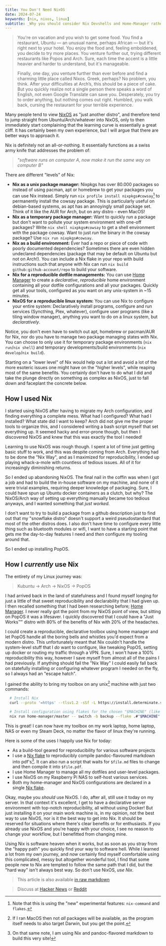 ```yaml
---
title: You Don't Need NixOS
date: 2024-07-24
keywords: [nix, nixos, linux]
subtitle: _Why you should consider Nix Devshells and Home-Manager rather than NixOS if you want to get into Nix_
---
```


> You're on vacation and you wish to get some food. You find a restaurant,
> Ubuntu — an unusual name, perhaps African — but it's right next to your
> hotel. You enjoy the food and, feeling emboldened, you decide to try more
> places. You venture further out, trying different restaurants like Popos and
> Arch. Sure, each time the accent is a little heavier and harder to understand,
> but it's manageable.
>
> Finally, one day, you venture further than ever before and find a charming
> little place called Nixos. Greek, perhaps? No problem, you think. After your
> difficulties at Arch’s, this should be a piece of cake. But you quickly
> realize not a single person there speaks a word of English, not even Google
> Translate can save you. Desperately, you try to order anything, but nothing
> comes out right. Humbled, you walk back, cursing the restaurant for your
> terrible experience.

Many people tend to view [NixOS](https://nixos.org/) as "just another distro",
and therefore tend to jump straight from Ubuntu/Arch/whatever into NixOS, only
to then immediately start complaining that the learning curve is essentially
a great cliff. It has certainly been my own experience, but I will argue that
there are better ways to approach it.

Nix is definitely not an all-or-nothing. It essentially functions as a swiss
army knife that addresses the problem of:

> _"software runs on computer A, now make it run the same way on computer B"_

There are different "levels" of Nix:

- **Nix as a unix package manager:** Nixpkgs has over 80.000 packages so
  instead of using pacman, apt or homebrew to get your packages you can use
  Nix instead. Simply run `nix profile install nixpkgs#cowsay`[^1] to permanently
  install the cowsay package. This is particularly useful on debian-based
  systems, as apt has an annoyingly small package set. Think of it like the
  AUR for Arch, but on any distro - even MacOS!
- **Nix as a temporary package manager:** Want to quickly run a package but
  don't want to pollute your system environment with one-off packages? Write
  `nix shell nixpkgs#cowsay` to get a shell environment with the package
  cowsay. Want to just _run_ the binary in the cowsay package? Use 
  `nix run nixpkgs#cowsay`.
- **Nix as a build environment:** Ever had a repo or piece of code with
  poorly documented dependencies? Sometimes there are even hidden undeclared
  dependencies (package that may be default on Ubuntu but not on Arch!). You
  can include a Nix flake in your repo with build instructions such that anyone with
  Nix can run `nix build github:github-account/repo` to build your software.
- **Nix for a reproducible dotfile managements:** You can use [Home
  Manager](https://github.com/nix-community/home-manager) to create
  a _declarative_, _reproducible_ home environment containing all your
  dotfile configurations and all your packages. Quickly get all your tools,
  configured as you want on any unix-system in ~15 minutes.
- **NixOS for a reproducible linux system:** You can use Nix to configure your
  entire system: Declaratively install programs, configure and run services
  (Syncthing, Plex, whatever), configure user programs (like a tiling window
  manager), anything you want to do on a linux system, but _declaratively_.

Notice, you don't even have to switch out apt, homebrew or pacman/AUR for Nix,
nor do you have to manage two package managing states with Nix. You can choose
to only use it for temporary package environments (`nix run`/`nix shell`)
and temporary developments/build environments (`nix develop`/`nix build`).

Starting on a "lower level" of Nix would help out a lot and avoid a lot
of the more esoteric issues one might have on the "higher levels", while
reaping most of the same benefits. You certainly don't have to do what I did
and take the plunge directly on something as complex as NixOS, just to fall
down and faceplant the concrete below.

## How I used Nix

I started using NixOS after having to migrate my Arch configuration,
and finding everything a complete mess. What had I configured? What had I
installed? What state did I want to keep? Arch did not give me the proper
tools to organize this, and I considered writing a bash script myself that set
everything up. It seemed hacky and error-prone though, but then I discovered
NixOS and knew that this was exactly the tool I needed!

Learning to use NixOS was rough though. I spent a lot of time just getting
basic stuff to work, and this was despite coming from Arch. Everything had
to be done the "Nix Way", and as I maximized for reproducibility, I ended
up playing whack-a-mole with countless of tedious issues. All of it for
increasingly diminishing returns.

So I ended up abandoning NixOS. The final nail in the coffin was when I got
a job and had to build the in-house software on my machine, and none of it
were trivial examples, requiring deeper knowledge of packaging. Sure, I could
have spun up Ubuntu docker containers as a clutch, but why? The NixOS/Arch
way of setting up everything manually became too tedious anyways, and I
wanted something that _just worked._

I don't want to try to build a package from a github description just to find
out that my "snowflake distro" doesn't support a weird pseudostandard that
most of the other distros does. I also don't have time to configure every
little thing such as bluetooth modules or wifi, I want to have a starting
point that gets me the day-to-day features I need and _then_ configure my
tooling around that.

So I ended up installing PopOS.

## How I _currently_ use Nix

The entirety of my Linux journey was:

> Kubuntu → Arch → NixOS → PopOS

I had arrived back in the land of statefulness and I found myself longing
for just a little of that sweet reproducibility and declarability that I
had given up. I then recalled something that I had been researching before;
[Home Manager](https://github.com/nix-community/home-manager). I never really
got the point from my NixOS point of view, but sitting on PopOS it was a
lifesaver. I quickly discovered that I could have a "Just Works™" distro with
80% of the benefits of Nix with 20% of the headaches.

I could create a reproducible, declarative toolbox using home manager
and let PopOS handle all the boring bells and whistles you'd expect from
a modern distro. This unfortunately meant that Nix couldn't handle the
system-level stuff that I _do_ want to configure, like tweaking PopOS,
setting up docker or routing my traffic through a VPN. Sure, I won't have
a 100% reproducibility this way, however I save myself from almost all of
the pains I had previously. If anything should fail the "Nix Way" I could
easily fall back on statefully installing or configuring whatever program
I needed on the fly, so I always had an "escape hatch".

I gained the ability to bring my toolbox on any unix[^2] machine with just
two commands:

```sh
  # Install Nix
  curl --proto '=https' --tlsv1.2 -sSf -L https://install.determinate.systems/nix | sh -s -- install

  # Install configuration using flakes for the chosen "$MACHINE" (like "work-laptop")
  nix run home-manager/master -- switch -b backup --flake .#"$MACHINE"
```

This is great! I can now have my toolbox on my work laptop, home laptop,
NAS or even my Steam Deck, no matter the flavor of linux they're running.

Here is some of the uses I happily use Nix for today:

- As a build-tool geared for reproducibility for various software projects
- I use a [Nix
  flake](https://gist.github.com/rasmus-kirk/c56267f2256a5b1326eefdcb2da33d92)
  to reproducibly compile pandoc-flavoured markdown into pdf's[^3]. It can also
  run a script that waits for `$file.md` files to change and then compile
  it into `$file.pdf`.
- I use Home Manager to manage all my dotfiles and user-level packages.
- I use NixOS on my Raspberry Pi NAS to self-host various services.
- Both my home-manager and NixOS configurations are declared in a single
  [Nix flake](https://github.com/rasmus-kirk/nix-home-manager).

Okay, maybe you _should_ use NixOS. I do, after all, still use it today on my
server. In that context it's excellent, I get to have a declarative server
environment with top-notch reproducibility, all without using Docker! But
just installing it on your main work machine is, in my opinion, not the
best way to use NixOS, nor is it the best way to get into Nix. It should be
reserved for situations where there's clear benefits or for enthusiasts. If
you already use NixOS and you're happy with your choice, I see no reason to
change your workflow, but I benefitted from changing mine.

Using Nix is software heaven when it works, but as soon as you stray from the
"happy path" you quickly find your way to software hell. While I learned a
lot from my own journey, and _now_ certainly find myself comfortable using
this complicated, messy but altogether wonderful tool, I find that some
people new to Nix are tempted to follow the same path that I did, but the
"hard way" isn't always best way. So don't use NixOS, _use Nix_.

> This article is also available [in raw markdown](./index.md)

> Discuss at [Hacker News](https://news.ycombinator.com/item?id=41057688)
  or [Reddit](https://old.reddit.com/r/NixOS/comments/1eb6tcf/dont_use_nixos/)

[^1]: Note that this is using the "new" experimental features: `nix-command`
      and `flakes`.
[^2]: If I ran MacOS then not _all_ packages will be available, as the
      program itself needs to also target Darwin, but you get the point.
[^3]: On that same note, I am using Nix and pandoc-flavored markdown to
      build this very site!
